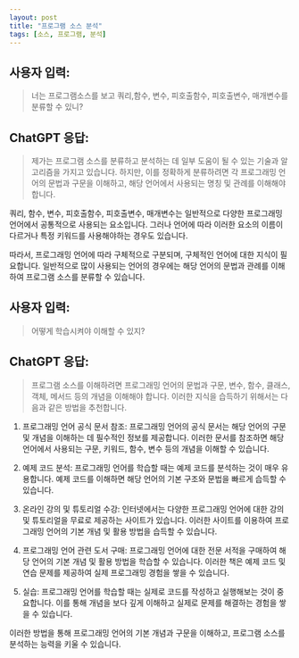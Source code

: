 ```yaml
---
layout: post
title: "프로그램 소스 분석"
tags: [소스, 프로그램, 분석]
---
```


## 사용자 입력:
> 너는 프로그램소스를 보고 쿼리,함수, 변수, 피호출함수, 피호출변수, 매개변수를 분류할 수 있니?

## ChatGPT 응답:
> 제가는 프로그램 소스를 분류하고 분석하는 데 일부 도움이 될 수 있는 기술과 알고리즘을 가지고 있습니다. 하지만, 이를 정확하게 분류하려면 각 프로그래밍 언어의 문법과 구문을 이해하고, 해당 언어에서 사용되는 명칭 및 관례를 이해해야합니다.

쿼리, 함수, 변수, 피호출함수, 피호출변수, 매개변수는 일반적으로 다양한 프로그래밍 언어에서 공통적으로 사용되는 요소입니다. 그러나 언어에 따라 이러한 요소의 이름이 다르거나 특정 키워드를 사용해야하는 경우도 있습니다.

따라서, 프로그래밍 언어에 따라 구체적으로 구분되며, 구체적인 언어에 대한 지식이 필요합니다. 일반적으로 많이 사용되는 언어의 경우에는 해당 언어의 문법과 관례를 이해하여 프로그램 소스를 분류할 수 있습니다.

## 사용자 입력:
> 어떻게 학습시켜야 이해할 수 있지?

## ChatGPT 응답:
> 프로그램 소스를 이해하려면 프로그래밍 언어의 문법과 구문, 변수, 함수, 클래스, 객체, 메서드 등의 개념을 이해해야 합니다. 이러한 지식을 습득하기 위해서는 다음과 같은 방법을 추천합니다.

1. 프로그래밍 언어 공식 문서 참조: 프로그래밍 언어의 공식 문서는 해당 언어의 구문 및 개념을 이해하는 데 필수적인 정보를 제공합니다. 이러한 문서를 참조하면 해당 언어에서 사용되는 구문, 키워드, 함수, 변수 등의 개념을 이해할 수 있습니다.

2. 예제 코드 분석: 프로그래밍 언어를 학습할 때는 예제 코드를 분석하는 것이 매우 유용합니다. 예제 코드를 이해하면 해당 언어의 기본 구조와 문법을 빠르게 습득할 수 있습니다.

3. 온라인 강의 및 튜토리얼 수강: 인터넷에서는 다양한 프로그래밍 언어에 대한 강의 및 튜토리얼을 무료로 제공하는 사이트가 있습니다. 이러한 사이트를 이용하여 프로그래밍 언어의 기본 개념 및 활용 방법을 습득할 수 있습니다.

4. 프로그래밍 언어 관련 도서 구매: 프로그래밍 언어에 대한 전문 서적을 구매하여 해당 언어의 기본 개념 및 활용 방법을 학습할 수 있습니다. 이러한 책은 예제 코드 및 연습 문제를 제공하여 실제 프로그래밍 경험을 쌓을 수 있습니다.

5. 실습: 프로그래밍 언어를 학습할 때는 실제로 코드를 작성하고 실행해보는 것이 중요합니다. 이를 통해 개념을 보다 깊게 이해하고 실제로 문제를 해결하는 경험을 쌓을 수 있습니다.

이러한 방법을 통해 프로그래밍 언어의 기본 개념과 구문을 이해하고, 프로그램 소스를 분석하는 능력을 키울 수 있습니다.

